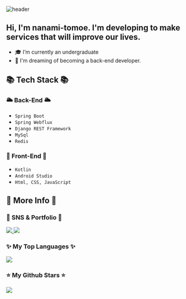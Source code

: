 ![header](https://capsule-render.vercel.app/api?type=waving&height=300&text=nanami-tomoe%20&desc=Github&color=auto)

Hi, I'm nanami-tomoe. I'm developing to make services that will improve our lives.
---
- 🎓 I’m currently an undergraduate
- 💭 I'm dreaming of becoming a back-end developer.

## 📚 Tech Stack 📚

### 🌥️ Back-End 🌥️
- `Spring Boot `
- `Spring Webflux `
- `Django REST Framework `
- `MySql`
- `Redis` 

### 🚀 Front-End 🚀
- `Kotlin` <br>
- `Android Studio` <br>
- `Html, CSS, JavaScript` <br>

## 🤔 More Info 🤔

### 🎨 SNS & Portfolio 🎨 <br>

<a href="https://velog.io/@hh7141/posts">
	<img src="https://img.shields.io/badge/velog-20C997?style=for-the-badge&logo=velog&logoColor=white"/>
</a>

<a href="mailto:npnp123npnp123@gmail.com">
	<img src="https://img.shields.io/badge/gmail-EA4335?style=for-the-badge&logo=gmail&logoColor=white"/>
</a>


### ✨ My Top Languages ✨

<div>
	<img src="https://github-readme-stats.vercel.app/api/top-langs/?username=nanami-tomoe&layout=compact">
</div>

### ⭐️ My Github Stars ⭐️

<div>
	<img src="https://github-readme-stats.vercel.app/api?username=nanami-tomoe&show_icons=true">
</div>
